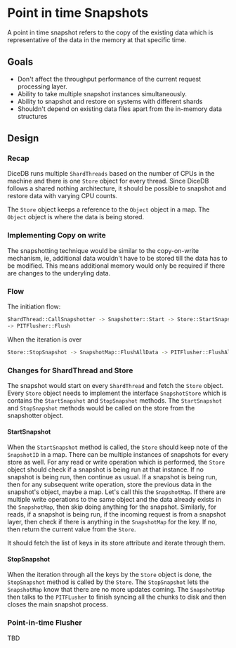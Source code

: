 # Point in time Snapshots

A point in time snapshot refers to the copy of the existing data which is representative of
the data in the memory at that specific time. 

## Goals
- Don't affect the throughput performance of the current request processing layer.
- Ability to take multiple snapshot instances simultaneously.
- Ability to snapshot and restore on systems with different shards
- Shouldn't depend on existing data files apart from the in-memory data structures

## Design

### Recap
DiceDB runs multiple `ShardThreads` based on the number of CPUs in the machine and there is
one `Store` object for every thread. Since DiceDB follows a shared nothing architecture, it
should be possible to snapshot and restore data with varying CPU counts.

The `Store` object keeps a reference to the `Object` object in a map. The `Object` object is
where the data is being stored.

### Implementing Copy on write
The snapshotting technique would be similar to the copy-on-write mechanism, ie, additional data
wouldn't have to be stored till the data has to be modified. This means additional memory would
only be required if there are changes to the underyling data.

### Flow

The initiation flow:
```bash
ShardThread::CallSnapshotter -> Snapshotter::Start -> Store::StartSnapshot -> SnapshotMap::Buffer
-> PITFlusher::Flush
```

When the iteration is over
```bash
Store::StopSnapshot -> SnapshotMap::FlushAllData -> PITFlusher::FlushAllData -> Snapshotter::Close
```

### Changes for ShardThread and Store
The snapshot would start on every `ShardThread` and fetch the `Store` object. Every `Store` object
needs to implement the interface `SnapshotStore` which is contains the `StartSnapshot` and `StopSnapshot`
methods.
The `StartSnapshot` and `StopSnapshot` methods would be called on the store from the snapshotter object.

#### StartSnapshot
When the `StartSnapshot` method is called, the `Store` should keep note of the `SnapshotID` in a map.
There can be multiple instances of snapshots for every store as well.
For any read or write operation which is performed, the `Store` object should check if a snapshot is being
run at that instance. If no snapshot is being run, then continue as usual.
If a snapshot is being run, then for any subsequent write operation, store the previous data in the snapshot's
object, maybe a map. Let's call this the `SnapshotMap`. If there are multiple write operations to the same object
and the data already exists in the `SnapshotMap`, then skip doing anything for the snapshot.
Similarly, for reads, if a snapshot is being run, if the incoming request is from a snapshot layer, then check
if there is anything in the `SnapshotMap` for the key. If no, then return the current value from the `Store`.

It should fetch the list of keys in its store attribute and iterate through them.

#### StopSnapshot
When the iteration through all the keys by the `Store` object is done, the `StopSnapshot` method is called by the
`Store`. The `StopSnapshot` lets the `SnapshotMap` know that there are no more updates coming. The `SnapshotMap`
then talks to the `PITFLusher` to finish syncing all the chunks to disk and then closes the main snapshot
process.

### Point-in-time Flusher
TBD